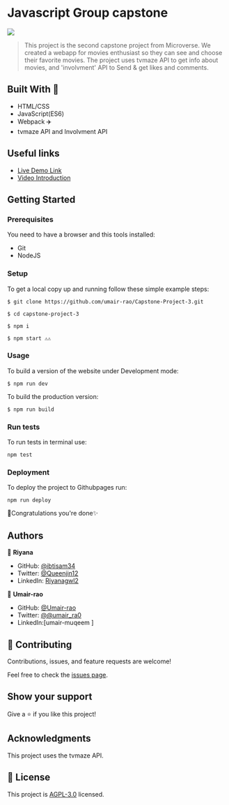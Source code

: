 # Javascript Group capstone

![](https://img.shields.io/badge/Microverse-blueviolet)

> This project is the second capstone project from Microverse. We created a webapp for movies enthusiast so they can see and choose  their favorite movies. The project uses tvmaze API to get info about movies, and 'involvment' API to Send & get likes and comments.


## Built With 🗼

- HTML/CSS
- JavaScript(ES6)
- Webpack ✈️
- tvmaze API and Involvment API

## Useful links

- [Live Demo Link]()
- [Video Introduction]()

## Getting Started

### Prerequisites

You need to have a browser and this tools installed:

- Git
- NodeJS

### Setup

To get a local copy up and running follow these simple example steps:

```
$ git clone https://github.com/umair-rao/Capstone-Project-3.git
```

```
$ cd capstone-project-3
```

```
$ npm i
```

```
$ npm start ⚠️⚠️ 
```

### Usage

To build a version of the website under Development mode:

```
$ npm run dev
```

To build the production version:

```
$ npm run build
```

### Run tests

To run tests in terminal use:

```
npm test
```

### Deployment

To deploy the project to Githubpages run:

```
npm run deploy
```
🎉Congratulations you're done✨

## Authors

👤 **Riyana**

- GitHub: [@ibtisam34](https://github.com/ibtisam34)
- Twitter: [@Queenjin12](https://twitter.com/Queennin12)
- LinkedIn: [Riyanagwl2](https://linkedin.com/in/Riyanagwl2)

👤 **Umair-rao**

- GitHub: [@Umair-rao](https://github.com/umair-rao)
- Twitter: [@@umair_ra0](https://twitter.com/@umair_ra0)
- LinkedIn:[umair-muqeem ][](https://www.linkedin.com/in/engr-umair-muqeem/)

## 🤝 Contributing

Contributions, issues, and feature requests are welcome!

Feel free to check the [issues page](../../issues/).

## Show your support

Give a ⭐️ if you like this project!

## Acknowledgments

This project uses the tvmaze API.

## 📝 License

This project is [AGPL-3.0](./LICENSE) licensed.